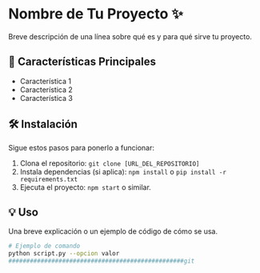 # Nombre de Tu Proyecto ✨

Breve descripción de una línea sobre qué es y para qué sirve tu proyecto.

## 🚀 Características Principales

* Característica 1
* Característica 2
* Característica 3

## 🛠️ Instalación

Sigue estos pasos para ponerlo a funcionar:

1.  Clona el repositorio: `git clone [URL_DEL_REPOSITORIO]`
2.  Instala dependencias (si aplica): `npm install` o `pip install -r requirements.txt`
3.  Ejecuta el proyecto: `npm start` o similar.

## 💡 Uso

Una breve explicación o un ejemplo de código de cómo se usa.

```bash
# Ejemplo de comando
python script.py --opcion valor
#################################################git 
